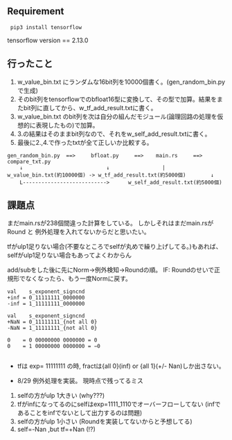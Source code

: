 
## Requirement

` pip3 install tensorflow`

tensorflow version == 2.13.0 

## 行ったこと

1. w_value_bin.txt にランダムな16bit列を10000個書く。(gen_random_bin.pyで生成)
2. そのbit列をtensorflowでのbfloat16型に変換して、その型で加算。結果をまたbit列に直してから、w_tf_add_result.txtに書く。
3. w_value_bin.txt のbit列を次は自分の組んだモジュール(論理回路の処理を仮想的に表現したもの)で加算。
4. 3.の結果はそのままbit列なので、それをw_self_add_result.txtに書く。
5. 最後に2.,4.で作ったtxtが全て正しいか比較する。

```
gen_random_bin.py  ==>     bfloat.py     ==>    main.rs     ==>  compare_txt.py 
    ↓                           ↓                 |
w_value_bin.txt(約10000個) -> w_tf_add_result.txt(約5000個)        ↓
    L--------------------------->      w_self_add_result.txt(約5000個) 
```

## 課題点

まだmain.rsが238個間違った計算をしている。
しかしそれはまだmain.rsがRound と 例外処理を入れてないからだと思いたい。

tfがulp1足りない場合(不要なところでselfが丸めで繰り上げしてる。)もあれば、selfがulp1足りない場合もあってよくわからん

add/subをした後に先にNorm→例外検知→Roundの順。
IF: Roundのせいで正規形でなくなったら、もう一度Normに戻す。

```
val    s_exponent_signcnd
+inf = 0_11111111_0000000
-inf = 1_11111111_0000000

val    s_exponent_signcnd
+NaN = 0_11111111_{not all 0}
-NaN = 1_11111111_{not all 0}

0    = 0 00000000 0000000 = 0
0    = 1 00000000 0000000 = −0


```
- tfは exp= 11111111 の時, fractは{all 0}(inf) or {all 1}(+/- Nan)しか出さない。

- 8/29
例外処理を実装。
現時点で残ってるミス
1. selfの方がulp 1大きい (why???)
2. tfがinfになってるのにselfはexp=1111_1110でオーバーフローしてない (infであることをinfでないとして出力するのは問題)
3. selfの方がulp 1小さい (Roundを実装してないからと予想してる)
4. self=-Nan ,but tf=+Nan (!?)

